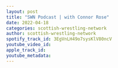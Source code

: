 ```yaml
---
layout: post
title: "SWN Podcast | with Connor Rose"
date: 2022-04-18
categories: scottish-wrestling-network
author: scottish-wrestling-network
spotify_track_id: 3EgVnLH49o7sysKlV80ncV
youtube_video_id: 
apple_track_id: 
youtube_metadata: 
---
```


